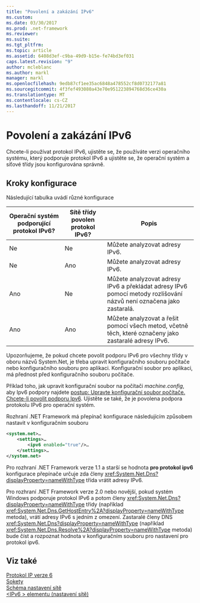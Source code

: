 ```yaml
---
title: "Povolení a zakázání IPv6"
ms.custom: 
ms.date: 03/30/2017
ms.prod: .net-framework
ms.reviewer: 
ms.suite: 
ms.tgt_pltfrm: 
ms.topic: article
ms.assetid: 6408d3ef-c9ba-49d9-b15e-fe74bd3ef031
caps.latest.revision: "9"
author: mcleblanc
ms.author: markl
manager: markl
ms.openlocfilehash: 9edb87cf1ee35ac6848a478552cf8d0732177a81
ms.sourcegitcommit: 4f3fef493080a43e70e951223894768d36ce430a
ms.translationtype: MT
ms.contentlocale: cs-CZ
ms.lasthandoff: 11/21/2017
---
```

# <a name="enabling-and-disabling-ipv6"></a>Povolení a zakázání IPv6
Chcete-li používat protokol IPv6, ujistěte se, že používáte verzi operačního systému, který podporuje protokol IPv6 a ujistěte se, že operační systém a síťové třídy jsou konfigurována správně.  
  
## <a name="configuration-steps"></a>Kroky konfigurace  
 Následující tabulka uvádí různé konfigurace  
  
|Operační systém podporující protokol IPv6?|Sítě třídy povolen protokol IPv6?|Popis|  
|-------------------------------------|---------------------------------------|-----------------|  
|Ne|Ne|Můžete analyzovat adresy IPv6.|  
|Ne|Ano|Můžete analyzovat adresy IPv6.|  
|Ano|Ne|Můžete analyzovat adresy IPv6 a překládat adresy IPv6 pomocí metody rozlišování názvů není označena jako zastaralá.|  
|Ano|Ano|Můžete analyzovat a řešit pomocí všech metod, včetně těch, které označeny jako zastaralé adresy IPv6.|  
  
 Upozorňujeme, že pokud chcete povolit podporu IPv6 pro všechny třídy v oboru názvů System.Net, je třeba upravit konfiguračního souboru počítače nebo konfiguračního souboru pro aplikaci. Konfigurační soubor pro aplikaci, má přednost před konfiguračního souboru počítače.  
  
 Příklad toho, jak upravit konfigurační soubor na počítači *machine.config*, aby Ipv6 podpory najdete [postup: Upravte konfigurační soubor počítače. Chcete-li povolit podporu Ipv6](../../../docs/framework/network-programming/how-to-modify-the-computer-configuration-file-to-enable-ipv6-support.md). Ujistěte se také, že je povolena podpora protokolu IPv6 pro operační systém.  
  
 Rozhraní .NET Framework má přepínač konfigurace následujícím způsobem nastavit v konfiguračním souboru  
  
```xml  
<system.net>…  
    <settings>…  
        <ipv6 enabled="true"/>…  
    </settings>…  
</system.net>  
```  
  
 Pro rozhraní .NET Framework verze 1.1 a starší se hodnota **pro protokol ipv6** konfigurace přepínače určuje zda členy <xref:System.Net.Dns?displayProperty=nameWithType> třída vrátit adresy IPv6.  
  
 Pro rozhraní .NET Framework verze 2.0 nebo novější, pokud systém Windows podporuje protokol IPv6 a potom členy <xref:System.Net.Dns?displayProperty=nameWithType> třídy (například <xref:System.Net.Dns.GetHostEntry%2A?displayProperty=nameWithType> metoda), vrátí adresy IPv6 s jedním z omezení. Zastaralé členy DNS <xref:System.Net.Dns?displayProperty=nameWithType> (například <xref:System.Net.Dns.Resolve%2A?displayProperty=nameWithType> metoda) bude číst a rozpoznat hodnota v konfiguračním souboru pro nastavení pro protokol ipv6.  
  
## <a name="see-also"></a>Viz také  
 [Protokol IP verze 6](../../../docs/framework/network-programming/internet-protocol-version-6.md)  
 [Sokety](../../../docs/framework/network-programming/sockets.md)  
 [Schéma nastavení sítě](../../../docs/framework/configure-apps/file-schema/network/index.md)  
 [\<IPv6 > elementu (nastavení sítě)](../../../docs/framework/configure-apps/file-schema/network/ipv6-element-network-settings.md)
